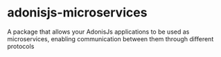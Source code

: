 # adonisjs-microservices
 A package that allows your AdonisJs applications to be used as microservices, enabling communication between them through different protocols
